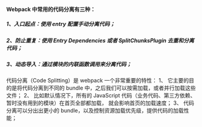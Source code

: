 #### Webpack 中常用的代码分离有三种：

##### 1、入口起点：使用 entry 配置手动分离代码；

##### 2、防止重复：使用 Entry Dependencies 或者 SplitChunksPlugin 去重和分离代码；

##### 3、动态导入：通过模块的内联函数调用来分离代码；

代码分离（Code Splitting）是 webpack 一个非常重要的特性：
1、 它主要的目的是将代码分离到不同的 bundle 中，之后我们可以按需加载，或者并行加载这些文件；
2、 比如默认情况下，所有的 JavaScript 代码（业务代码、第三方依赖、暂时没有用到的模块）在首页全部都加载，
就会影响首页的加载速度；
3、 代码分离可以分出出更小的 bundle，以及控制资源加载优先级，提供代码的加载性能；
